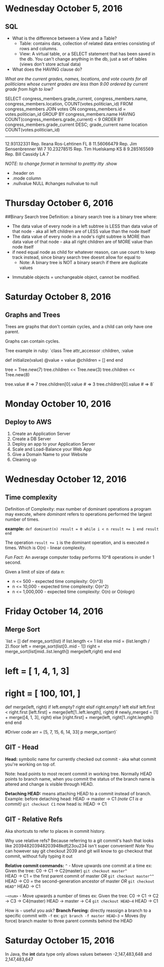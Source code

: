 # Wednesday October 5, 2016

## SQL
* What is the difference between a View and a Table?
  - Table: contains data, collection of related data entries consisting of rows and columns.
  - View: A virtual table, or a SELECT statement that has been saved in the db. You can't change anything in the db, just a set of tables (views don't store actual data)
* What does the HAVING clause do?

*What are the current grades, names, locations, and vote counts for all politicians whose current grades are less than 9.00 ordered by current grade from high to low?*

SELECT congress_members.grade_current, congress_members.name, congress_members.location, COUNT(votes.politician_id) FROM congress_members JOIN votes ON congress_members.id = votes.politician_id GROUP BY congress_members.name HAVING COUNT(congress_members.grade_current) < 9 ORDER BY congress_members.grade_current DESC;
grade_current  name                      location    COUNT(votes.politician_id)
-------------  ------------------------  ----------  --------------------------
12.93132331    Rep. Ileana Ros-Lehtinen  FL          8
11.56066479    Rep. Jim Sensenbrenner    WI          7
10.23278515    Rep. Tim Huelskamp        KS          8
9.285165569    Rep. Bill Cassidy         LA          7

*NOTE: to change format in terminal to prettty itty*
.show
- .header on
- .mode column
- .nullvalue NULL #changes nullvalue to null


# Thursday October 6, 2016

##Binary Search tree
Definition: a binary search tree is a binary tree where:
  - The data value of every node in a left subtree is LESS than data value of that node - aka all left children are of LESS value than the node itself
  - The data value of every node in a node's right subtree is MORE than data value of that node - aka all right children are of MORE value than node itself
  - if need equal node as child for whatever reason, can use count to keep track instead, since binary search tree doesnt allow for equal to
    - Note: A binary tree is NOT a binary search if there are duplicate values

* Immutable objects = unchangeable object, cannot be modified.

# Saturday October 8, 2016

## Graphs and Trees
Trees are graphs that don't contain cycles, and a child can only have one parent.

Graphs can contain cycles.

Tree example in ruby:
`class Tree
  attr_accessor :children, :value

  def initialize(value)
    @value = value
    @children = []
  end
end

tree = Tree.new(7)
tree.children << Tree.new(3)
tree.children << Tree.new(8)

tree.value # => 7
tree.children[0].value # => 3
tree.children[0].value # => 8`

# Monday October 10, 2016

## Deploy to AWS
1. Create an Application Server
2. Create a DB Server
3. Deploy an app to your Application Server
4. Scale and Load-Balance your Web App
5. Give a Domain Name to your Website
6. Cleaning up

# Wednesday October 12, 2016

## Time complexity
Definition of Complexity: max number of dominant operations a program may execute, where *dominant* refers to operations performed the largest number of times.

**example:**
`def dominant(n)
  result = 0
  while i < n
    result += 1
  end
  result
end`

The operation `result += 1` is the dominant operation, and is executed *n* times. Which is O(n) - linear complexity.

*Fun Fact:* An average computer today performs 10^8 operations in under 1 second.

Given a limit of size of data *n*:
  * n <= 500 - expected time complexity: O(n^3)
  * n <= 10,000 - expected time complexity: O(n^2)
  * n <= 1,000,000 -  expected time complexity: O(n) or O(nlogn)


# Friday October 14, 2016

## Merge Sort

`list = []
def merge_sort(list)
  if list.length <= 1
    list
  else
    mid = (list.length / 2).floor
    left = merge_sort(list[0..mid - 1])
    right = merge_sort(list[mid..list.length])
    merge(left,right)
  end
end


# left = [ 1, 4, 1, 3]
# right = [ 100, 101, ]

def merge(left, right)
  if left.empty?
    right
  elsif right.empty?
    left
  elsif left.first < right.first
    [left.first] + merge(left[1..left.length], right)
    # newly_merged = [1] + merge([4, 1, 3], right)
  else
    [right.first] + merge(left, right[1..right.length])
  end
end

#Driver code
arr = [5, 7, 15, 6, 14, 33]
p merge_sort(arr)`

## GIT - Head
**Head:** symbolic name for currently checked out commit - aka what commit you're working on top of.

Note: head points to most recent commit in working tree.
Normally HEAD points to branch name, when you commit the status of the branch name is altered and change is visible through HEAD.

**Detaching HEAD:** means attaching HEAD to a commit instead of branch.
Example:
before detaching head:
HEAD -> master -> C1  *(note C1 is a commit)*
`git checkout C1`
now head is:
HEAD -> C1

## GIT - Relative Refs
Aka shortcuts to refer to places in commit history.

Why use relative refs?
Because referring to a git commit's hash that looks like 203948203948203948kdfj23ou234 isn't super convenient!
*Note* You can however say git checkout 2039 and git will know to go checkout that commit, without fully typing it out

**Relative commit commands:**
 `^` - Move upwards one commit at a time
  ex:
    Given the tree: C0 -> C1 -> C2(master)
    `git checkout master^`     
    HEAD -> C1 = the first parent commit of master
    *OR*
    `git checkout master^^`
    HEAD -> C0 = the second-generation ancestor of master
    *OR*
    `git checkout HEAD^`
    HEAD -> C1


 `~<num>` - Move upwards a number of times
 ex:
   Given the tree: C0 -> C1 -> C2 -> C3 -> C4(master)
   HEAD -> master -> C4
   `git checkout HEAD~4`
   HEAD -> C1

How is `~` useful you ask?
**Branch Forcing:** directly reassign a branch to a specific commit with `-f`
  ex:
  `git branch -f master HEAD~3` = Moves (by force) branch master to three parent commits behind the HEAD

# Saturday October 15, 2016

In Java, the **int** data type only allows values between -2,147,483,648 and 2,147,483,647
